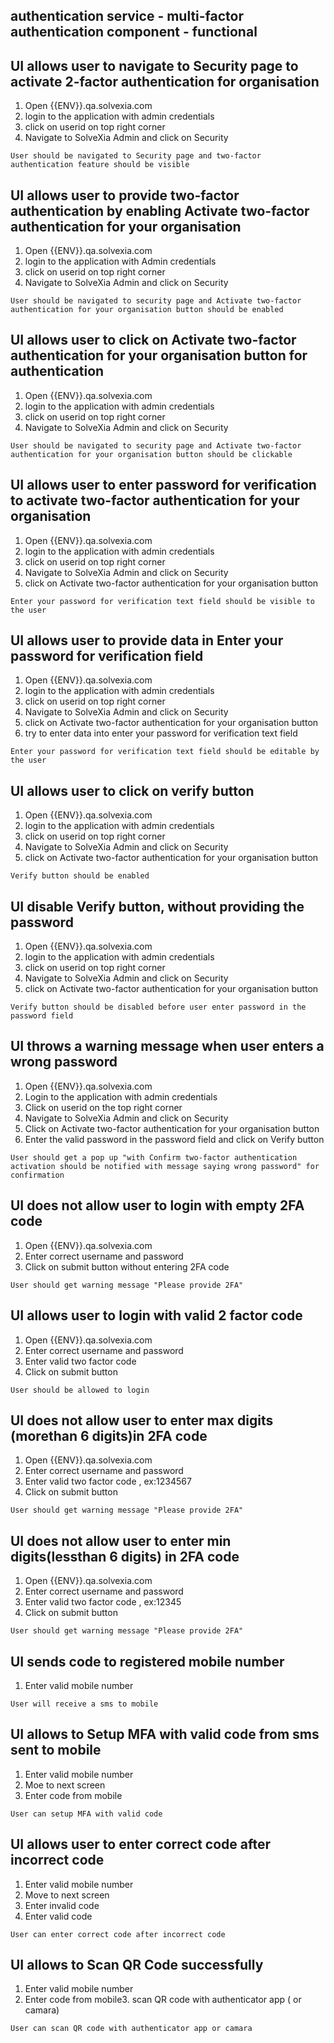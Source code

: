 ## authentication service - multi-factor authentication component - functional

## UI allows user to navigate to Security page to activate 2-factor authentication for organisation

1. Open {{ENV}}.qa.solvexia.com
2. login to the application with admin credentials  
3. click on userid on top right corner
4. Navigate to  SolveXia Admin and click on Security 

`User should be navigated to Security page and two-factor authentication feature should be visible`

## UI allows user to provide two-factor authentication by enabling Activate two-factor authentication for your organisation

1. Open {{ENV}}.qa.solvexia.com
2. login to the application with Admin credentials  
3. click on userid on top right corner
4. Navigate to  SolveXia Admin and click on Security 

`User should be navigated to security page and Activate two-factor authentication for your organisation button should be enabled`

## UI allows user to click on Activate two-factor authentication for your organisation button for authentication

1. Open {{ENV}}.qa.solvexia.com
2. login to the application with admin credentials  
3. click on userid on top right corner
4. Navigate to  SolveXia Admin and click on Security 

`User should be navigated to security page and Activate two-factor authentication for your organisation button should be clickable `

## UI allows user to enter password for verification to activate two-factor authentication for your organisation
1. Open {{ENV}}.qa.solvexia.com
2. login to the application with admin credentials 
3. click on userid on top right corner
4. Navigate to  SolveXia Admin and click on Security 
5. click on Activate two-factor authentication for your organisation button

`Enter your password for verification text field should be visible to the user`

## UI allows user to provide data in Enter your password for verification field 

1. Open {{ENV}}.qa.solvexia.com
2. login to the application with admin credentials 
3. click on userid on top right corner
4. Navigate to  SolveXia Admin and click on Security 
5. click on Activate two-factor authentication for your organisation button
6. try to enter data into enter your password for verification text field

`Enter your password for verification text field should be editable by the user`

## UI allows user to click on verify button 

1. Open {{ENV}}.qa.solvexia.com
2. login to the application with admin credentials 
3. click on userid on top right corner
4. Navigate to  SolveXia Admin and click on Security 
5. click on Activate two-factor authentication for your organisation button

`Verify button should be enabled`

## UI disable Verify button, without providing the password 

1. Open {{ENV}}.qa.solvexia.com
2. login to the application with admin credentials 
3. click on userid on top right corner
4. Navigate to  SolveXia Admin and click on Security 
5. click on Activate two-factor authentication for your organisation button

`Verify button should be disabled before user enter password in the password field`

## UI throws a warning message when user enters a wrong password

1. Open {{ENV}}.qa.solvexia.com
2. Login to the application with admin credentials
3. Click on userid on the top right corner
4. Navigate to SolveXia Admin and click on Security
5. Click on Activate two-factor authentication for your organisation button
6. Enter the valid password in the password field and click on Verify button

`User should get a pop up "with Confirm two-factor authentication activation
should be notified with message saying wrong password" for confirmation`

## UI does not allow user to login with empty 2FA code

1. Open {{ENV}}.qa.solvexia.com 
2. Enter correct username and password
3. Click on submit button without entering 2FA code 

`User should get warning message "Please provide 2FA"`

## UI allows user to login with valid 2 factor code

1. Open {{ENV}}.qa.solvexia.com
2. Enter correct username and password
3. Enter valid two factor code 
4. Click on submit button

`User should be allowed to login `

## UI does not allow user to enter max digits (morethan 6 digits)in 2FA code

1. Open {{ENV}}.qa.solvexia.com
2. Enter correct username and password
3. Enter valid two factor code , ex:1234567
4. Click on submit button

`User should get warning message "Please provide 2FA"`

## UI does not allow user to enter min digits(lessthan 6 digits) in 2FA code

1. Open {{ENV}}.qa.solvexia.com
2. Enter correct username and password
3. Enter valid two factor code , ex:12345
4. Click on submit button

`User should get warning message "Please provide 2FA"`

## UI sends code to registered mobile number

1. Enter valid mobile number

`User will receive a sms to mobile`
 
## UI allows to Setup MFA with valid code from sms sent to mobile

1. Enter valid mobile number
2. Moe to next screen
3. Enter code from mobile

`User can setup MFA with valid code `

## UI allows user to enter correct code after incorrect code

1. Enter valid mobile number
2. Move to next screen
3. Enter invalid code
4. Enter valid code

`User can enter correct code after incorrect code`

## UI allows to Scan QR Code successfully  

1. Enter valid mobile number
2. Enter code from mobile3. scan QR code with authenticator app ( or camara)

`User can scan QR code with authenticator app or camara`

